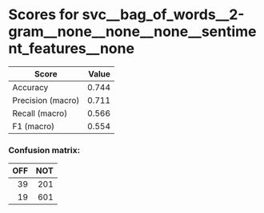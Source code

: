 # Scores for svc__bag_of_words__2-gram__none__none__none__sentiment_features__none
|      Score      |Value|
|-----------------|----:|
|Accuracy         |0.744|
|Precision (macro)|0.711|
|Recall (macro)   |0.566|
|F1 (macro)       |0.554|

### Confusion matrix:
|OFF|NOT|
|--:|--:|
| 39|201|
| 19|601|
